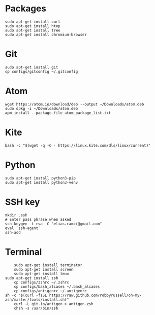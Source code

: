 # Packages

	sudo apt-get install curl
	sudo apt-get install htop
	sudo apt-get install tree
	sudo apt-get install chromium-browser


# Git

	sudo apt-get install git
	cp configs/gitconfig ~/.gitconfig


# Atom

	wget https://atom.io/download/deb --output ~/Downloads/atom.deb
	sudo dpkg -i ~/Downloads/atom.deb
	apm install --package-file atom_package_list.txt


# Kite

	bash -c "$(wget -q -O - https://linux.kite.com/dls/linux/current)"


# Python

	sudo apt-get install python3-pip
	sudo apt-get install python3-venv


# SSH key

	mkdir .ssh
	# Enter pass phrase when asked
	ssh-keygen -t rsa -C "elias.ramzi@gmail.com"
	eval `ssh-agent`
	ssh-add


# Terminal
		sudo apt-get install terminator
		sudo apt-get install screen
		sudo apt-get install tmux
    sudo apt-get install zsh
		cp configs/zshrc ~/.zshrc
		cp configs/bash_aliases ~/.bash_aliases
		cp configs/antigenrc ~/.antigenrc
    sh -c "$(curl -fsSL https://raw.github.com/robbyrussell/oh-my-zsh/master/tools/install.sh)"
		curl -L git.io/antigen > antigen.zsh
		chsh -s /usr/bin/zsh
